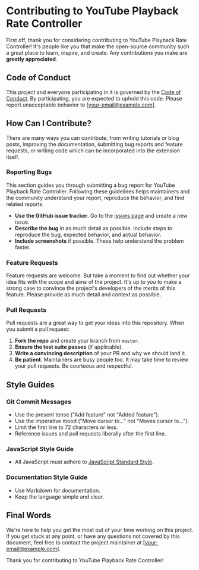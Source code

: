 # Contributing to YouTube Playback Rate Controller

First off, thank you for considering contributing to YouTube Playback Rate Controller! It's people like you that make the open-source community such a great place to learn, inspire, and create. Any contributions you make are **greatly appreciated**.

## Code of Conduct
This project and everyone participating in it is governed by the [Code of Conduct](CODE_OF_CONDUCT.md). By participating, you are expected to uphold this code. Please report unacceptable behavior to [your-email@example.com].

## How Can I Contribute?
There are many ways you can contribute, from writing tutorials or blog posts, improving the documentation, submitting bug reports and feature requests, or writing code which can be incorporated into the extension itself.

### Reporting Bugs
This section guides you through submitting a bug report for YouTube Playback Rate Controller. Following these guidelines helps maintainers and the community understand your report, reproduce the behavior, and find related reports.

- **Use the GitHub issue tracker**. Go to the [issues page](https://github.com/yourusername/your-repo/issues) and create a new issue.
- **Describe the bug** in as much detail as possible. Include steps to reproduce the bug, expected behavior, and actual behavior.
- **Include screenshots** if possible. These help understand the problem faster.

### Feature Requests
Feature requests are welcome. But take a moment to find out whether your idea fits with the scope and aims of the project. It's up to *you* to make a strong case to convince the project's developers of the merits of this feature. Please provide as much detail and context as possible.

### Pull Requests
Pull requests are a great way to get your ideas into this repository. When you submit a pull request:

1. **Fork the repo** and create your branch from `master`.
2. **Ensure the test suite passes** (if applicable).
3. **Write a convincing description** of your PR and why we should land it.
4. **Be patient**. Maintainers are busy people too. It may take time to review your pull requests. Be courteous and respectful.

## Style Guides
### Git Commit Messages
- Use the present tense ("Add feature" not "Added feature").
- Use the imperative mood ("Move cursor to..." not "Moves cursor to...").
- Limit the first line to 72 characters or less.
- Reference issues and pull requests liberally after the first line.

### JavaScript Style Guide
- All JavaScript must adhere to [JavaScript Standard Style](https://standardjs.com/).

### Documentation Style Guide
- Use Markdown for documentation.
- Keep the language simple and clear.

## Final Words
We're here to help you get the most out of your time working on this project. If you get stuck at any point, or have any questions not covered by this document, feel free to contact the project maintainer at [your-email@example.com].

Thank you for contributing to YouTube Playback Rate Controller!
